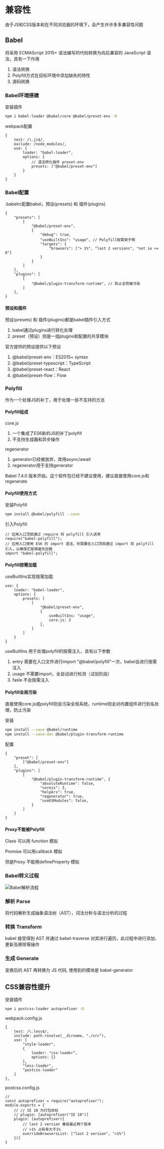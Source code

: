 # 兼容性

由于JS和CSS版本和在不同浏览器的环境下，会产生许许多多兼容性问题

## Babel

将采用 ECMAScript 2015+ 语法编写的代码转换为向后兼容的 JavaScript 语法，具有一下作用
1. 语法转换
2. Polyfill方式在目标环境中添加缺失的特性
3. 源码转换

### Babel环境搭建

安装插件

```BASH
npm i babel-loader @babel/core @babel/preset-env -D
```

webpack配置

```JS
{
    test: /\.js$/,
    exclude: /node_modules/,
    use: {
        loader: "babel-loader",
        options: {
            // 语法转化插件 preset-env
            presets: ["@babel/preset-env"]
        }
    }
}
```

### Babel配置

.babelrc配置babel，预设(presets) 和 插件(plugins)

```JS
{
    "presets": [
        [
            "@babel/preset-env",
            {
                "debug": true,
                "useBuiltIns": "usage", // Polyfill按需架子啊
                "targets": {
                    "browsers": ["> 1%", "last 2 versions", "not ie <= 8"]
                }
            }
        ]
    ],
    "plugins": [
        [
            "@babel/plugin-transform-runtime", // 防止全局被污染
        ]
    ],
}
```

#### 预设和插件

预设(presets) 和 插件(plugins)都是babel插件引入方式

1. babel通过plugins进行转化处理
2. preset（预设）则是一组plugins和配置的共享模块

官方提供的预设提供以下预设

1. @babel/preset-env：ES2015+ syntax
2. @babel/preset-typescript：TypeScript
3. @babel/preset-react：React
4. @babel/preset-flow：Flow

### Polyfill

作为一个处理JS的补丁，用于处理一些不支持的方法

#### Polyfill组成

core.js
1. 一个集成了ES6新的JS的补丁polyfill
2. 不支持生成器和异步操作

regenerator
1. generator已经被放弃，改用async/await
2. regenerator用于支持generator

Babel 7.4.0 版本开始，这个软件包已经不建议使用，建议直接使用core.js和regenerate

#### Polyfill使用方式

安装Polyfill

```BASH
npm install @babel/polyfill --save
```

引入Polyfill

```JS
// 应用入口顶部通过 require 将 polyfill 引入进来
require("babel-polyfill");
// 应用入口使用 ES6 的 import 语法，你需要在入口顶部通过 import 将 polyfill 引入，以确保它能够最先加载
import "babel-polyfill";
```

#### Polyfill按需加载

useBuiltIns实现按需加载

```JS
use: {
    loader: "babel-loader",
    options: {
        presets: [
            [
                "@babel/preset-env",
                {
                    useBuiltIns: "usage",
                    core.js: 3
                },
            ]
        ]
    }
}
```

useBuiltIns 用于处理polyfill的按需注入，具有以下参数
1. entry 需要在入口文件进行import "@babel/polyfill"一次，babel会进行按需注入
2. usage 不需要import，全自动进行检测（试验阶段）
3. fasle 不会按需注入

#### Polyfill全局污染

直接使用core.js或polyfill则会污染全局系统，runtime则会对内置组件进行别名处理，防止污染

安装

```BASH
npm install --save @babel/runtime
npm install --save-dev @babel/plugin-transform-runtime
```

配置

```JS
{
    "preset": [
        ["@babel/preset-env"]
    ],
    "plugins": [
        [
            "@babel/plugin-transform-runtime", {
                "absoluteRuntime": false,
                "corejs": 3,
                "helpers": true,
                "regenerator": true,
                "useESModules": false,
            }
        ]
    ]
}
```

#### Proxy不能被Polyfill

Class 可以用 function 模拟

Promise 可以用callback 模拟

但是Proxy 不能用defineProperty 模拟

### Babel转义过程

![Babel解析流程](assets/05-Babel解析流程.png)

### 解析 Parse

将代码解析⽣成抽象语法树（AST），词法分析与语法分析的过程

### 转换 Transform

babel 接受得到 AST 并通过 babel-traverse 对其进⾏遍历，此过程中进⾏添加、更新及移除等操作

### ⽣成 Generate

变换后的 AST 再转换为 JS 代码, 使⽤到的模块是 babel-generator

## CSS兼容性提升

安装插件

```BASH
npm i postcss-loader autoprefixer -D
```

webpack.config.js

```JS
{
    test: /\.less$/,
    include: path.resolve(__dirname, "./src"),
    use: [
        "style-loader",
        {
            loader: "css-loader",
            options: {}
        },
        "less-loader",
        "postcss-loader"
    ]
},
```

postcss.config.js

```JS
// 
const autoprefixer = require("autoprefixer");
module.exports = {
    // // IE 10 为打包目标
    // plugin: [autoprefixer("IE 10")]
    plugin: [autoprefixer({
        // last 2 version 兼容最近两个版本
        // >1% 占有率大于1%
        overrideBrowsersList: ["last 2 version", ">1%"]
    })]
}
```
